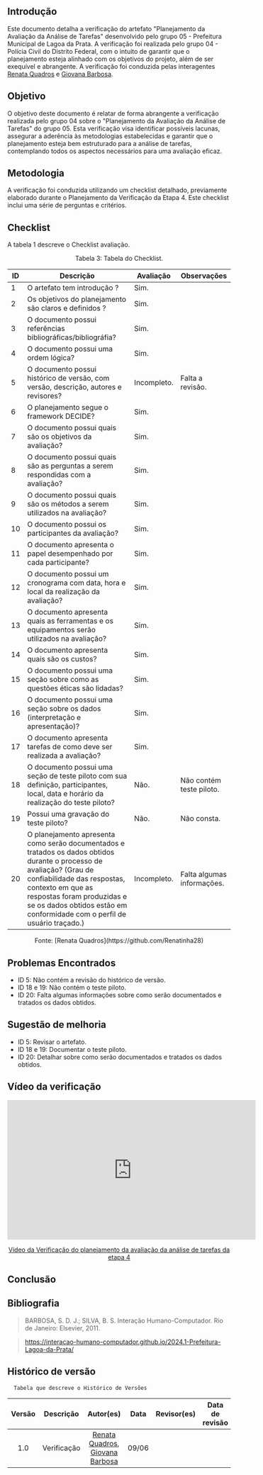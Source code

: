 ## Introdução
Este documento detalha a verificação do artefato "Planejamento da Avaliação da Análise de Tarefas" desenvolvido pelo grupo 05 - Prefeitura Municipal de Lagoa da Prata. A verificação foi realizada pelo grupo 04 - Polícia Civil do Distrito Federal, com o intuito de garantir que o planejamento esteja alinhado com os objetivos do projeto, além de ser exequível e abrangente. A verificação foi conduzida pelas interagentes [Renata Quadros](https://github.com/Renatinha28) e [Giovana Barbosa](https://github.com/gio221).

## Objetivo
O objetivo deste documento é relatar de forma abrangente a verificação realizada pelo grupo 04 sobre o "Planejamento da Avaliação da Análise de Tarefas" do grupo 05. Esta verificação visa identificar possíveis lacunas, assegurar a aderência às metodologias estabelecidas e garantir que o planejamento esteja bem estruturado para a análise de tarefas, contemplando todos os aspectos necessários para uma avaliação eficaz.

## Metodologia 
A verificação foi conduzida utilizando um checklist detalhado, previamente elaborado durante o Planejamento da Verificação da Etapa 4. Este checklist inclui uma série de perguntas e critérios.


## Checklist 
A tabela 1 descreve o Checklist avaliação. 
<center>Tabela 3: Tabela do Checklist. </center> 

| ID  | Descrição                                                                 | Avaliação | Observações                              |
|-----|--------------------------------------------------------------------------|-----------|------------------------------------------|
| 1 |  O artefato tem introdução ?  | Sim.  | |
| 2   | Os objetivos do planejamento são claros e definidos ?                      |   Sim.        |                                          |
| 3   | O documento possui referências bibliográficas/bibliográfia?                  | Sim.          |                                          |
| 4   | O documento possui uma ordem lógica?                  |      Sim.     |                                          |
| 5   | O documento possui histórico de versão, com versão, descrição, autores e revisores?                  |     Incompleto.      |                                       Falta a revisão.   |
| 6   | O planejamento segue o framework DECIDE?                                 |   Sim.        |                                         |
| 7   | O documento possui quais são os objetivos da avaliação?                  |        Sim.   |                                          |
| 8   | O documento possui quais são as perguntas a serem respondidas com a avaliação? |    Sim.  |                                          |
| 9  | O documento possui quais são os métodos a serem utilizados na avaliação? |     Sim.      |                                          |
| 10  | O documento possui os participantes da avaliação?                        |     Sim.      |                                          |
| 11  | O documento apresenta o papel desempenhado por cada participante?        |     Sim.      |                                          |
| 12  | O documento possui um cronograma com data, hora e local da realização da avaliação? | Sim. |                                          |
| 13  | O documento apresenta quais as ferramentas e os equipamentos serão utilizados na avaliação? | Sim. |                                          |
| 14  | O documento apresenta quais são os custos?                               |       Sim.    |                                          |
| 15  | O documento possui uma seção sobre como as questões éticas são lidadas?  |    Sim.       |                                          |
| 16  | O documento possui uma seção sobre os dados (interpretação e apresentação)? |     Sim.    |                                          |
| 17  | O documento apresenta tarefas de como deve ser realizada a avaliação?    |     Sim.      |                                          |
| 18  | O documento possui uma seção de teste piloto com sua definição, participantes, local, data e horário da realização do teste piloto? | Não. |              Não contém teste piloto.                            |
| 19  | Possui uma gravação do teste piloto?                                     |          Não. | Não consta.                                         |
| 20  | O planejamento apresenta como serão documentados e tratados os dados obtidos durante o processo de avaliação? (Grau de confiabilidade das respostas, contexto em que as respostas foram produzidas e se os dados obtidos estão em conformidade com o perfil de usuário traçado.) |    Incompleto.       | Falta algumas informações. |


<center>Fonte: [Renata Quadros](https://github.com/Renatinha28)</center>


## Problemas Encontrados
- ID 5: Não contém a revisão do histórico de versão.
- ID 18 e 19: Não contém o teste piloto.
- ID 20: Falta algumas informações sobre como serão documentados e tratados os dados obtidos.
 
## Sugestão de melhoria 
- ID 5: Revisar o artefato.
- ID 18 e 19: Documentar o teste piloto.
- ID 20: Detalhar sobre como serão documentados e tratados os dados obtidos.
 
## Vídeo da verificação

<p style="text-align: center;">
    <iframe width="560" height="315" src="https://www.youtube.com/embed/lvFw8zR78lc" title="YouTube video player" frameborder="0" allow="accelerometer; autoplay; clipboard-write; encrypted-media; gyroscope; picture-in-picture" allowfullscreen></iframe>
</p>
<p style="text-align: center;">
    <a href="https://www.youtube.com/watch?v=lvFw8zR78lc" target="_blank">Vídeo da Verificação do planejamento da avaliação da análise de tarefas da etapa 4</a>
</p>

## Conclusão

## Bibliografia
> BARBOSA, S. D. J.; SILVA, B. S. Interação Humano-Computador. Rio de Janeiro: Elsevier, 2011.

> https://interacao-humano-computador.github.io/2024.1-Prefeitura-Lagoa-da-Prata/

## Histórico de versão
      Tabela que descreve o Histórico de Versões

|     Versão       |     Descrição      |      Autor(es)      | Data           |  Revisor(es)          |Data de revisão|
| :----------------------------------------------------------: | :-------------------------------: | :-------------------------------------------------: | :-------------------------------: |  :-------------------------------: | :-------------------------------: |
| 1.0 | Verificação |  [Renata Quadros](https://github.com/Renatinha28), [Giovana Barbosa](https://github.com/gio221) | 09/06 |  |  |
